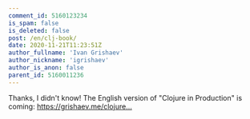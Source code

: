 ```yaml
---
comment_id: 5160123234
is_spam: false
is_deleted: false
post: /en/clj-book/
date: 2020-11-21T11:23:51Z
author_fullname: 'Ivan Grishaev'
author_nickname: 'igrishaev'
author_is_anon: false
parent_id: 5160011236
---
```


<p>Thanks, I didn't know! The English version of "Clojure in Production" is coming: <a href="https://grishaev.me/clojure-in-prod/" rel="nofollow noopener" title="https://grishaev.me/clojure-in-prod/">https://grishaev.me/clojure...</a></p>
